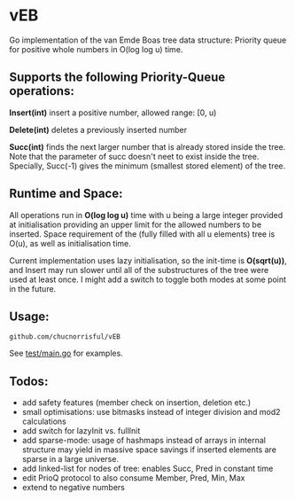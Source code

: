 # vEB
Go implementation of the van Emde Boas tree data structure: Priority queue for positive whole numbers in O(log log u) time.

## Supports the following Priority-Queue operations:

**Insert(int)** insert a positive number, allowed range: [0, u)

**Delete(int)** deletes a previously inserted number

**Succ(int)** finds the next larger number that is already stored inside the tree. Note that the parameter of succ doesn't neet to exist inside the tree. Specially, Succ(-1) gives the minimum (smallest stored element) of the tree.

## Runtime and Space:

All operations run in **O(log log u)** time with u being a large integer provided at initialisation providing an upper limit for the allowed numbers to be inserted.
Space requirement of the (fully filled with all u elements) tree is O(u), as well as initialisation time.

Current implementation uses lazy initialisation, so the init-time is **O(sqrt(u))**, and Insert may run slower until all of the substructures of the tree were used at least once. I might add a switch to toggle both modes at some point in the future.

## Usage:

```
github.com/chucnorrisful/vEB
```

See [test/main.go](test/main.go) for examples.

## Todos:

- add safety features (member check on insertion, deletion etc.)
- small optimisations: use bitmasks instead of integer division and mod2 calculations
- add switch for lazyInit vs. fullInit
- add sparse-mode: usage of hashmaps instead of arrays in internal structure may yield in massive space savings if inserted elements are sparse in a large universe.
- add linked-list for nodes of tree: enables Succ, Pred in constant time
- edit PrioQ protocol to also consume Member, Pred, Min, Max
- extend to negative numbers
